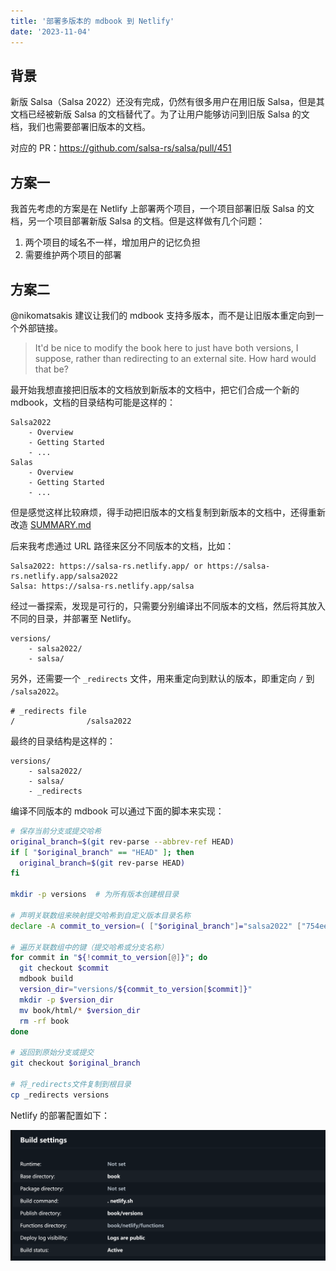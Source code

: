 ```yaml
---
title: '部署多版本的 mdbook 到 Netlify'
date: '2023-11-04'
---
```


## 背景
新版 Salsa（Salsa 2022）还没有完成，仍然有很多用户在用旧版 Salsa，但是其文档已经被新版 Salsa 的文档替代了。为了让用户能够访问到旧版 Salsa 的文档，我们也需要部署旧版本的文档。

对应的 PR：https://github.com/salsa-rs/salsa/pull/451

## 方案一
我首先考虑的方案是在 Netlify 上部署两个项目，一个项目部署旧版 Salsa 的文档，另一个项目部署新版 Salsa 的文档。但是这样做有几个问题：
1. 两个项目的域名不一样，增加用户的记忆负担
2. 需要维护两个项目的部署

## 方案二
@nikomatsakis 建议让我们的 mdbook 支持多版本，而不是让旧版本重定向到一个外部链接。

> It'd be nice to modify the book here to just have both versions, I suppose, rather than redirecting to an external site. How hard would that be?

最开始我想直接把旧版本的文档放到新版本的文档中，把它们合成一个新的 mdbook，文档的目录结构可能是这样的：
```
Salsa2022
    - Overview
    - Getting Started
    - ...
Salas
    - Overview
    - Getting Started
    - ...
```
但是感觉这样比较麻烦，得手动把旧版本的文档复制到新版本的文档中，还得重新改造 [SUMMARY.md](https://github.com/salsa-rs/salsa/blob/2114c8ae0cb1ec23b56e31fbd3244d9f62e1f6c1/book/src/SUMMARY.md)

后来我考虑通过 URL 路径来区分不同版本的文档，比如：
```
Salsa2022: https://salsa-rs.netlify.app/ or https://salsa-rs.netlify.app/salsa2022
Salsa: https://salsa-rs.netlify.app/salsa
```

经过一番探索，发现是可行的，只需要分别编译出不同版本的文档，然后将其放入不同的目录，并部署至 Netlify。

```
versions/
    - salsa2022/
    - salsa/
```

另外，还需要一个 `_redirects` 文件，用来重定向到默认的版本，即重定向 `/` 到 `/salsa2022`。

```
# _redirects file
/                /salsa2022
```

最终的目录结构是这样的：
```
versions/
    - salsa2022/
    - salsa/
    - _redirects
```

编译不同版本的 mdbook 可以通过下面的脚本来实现：

```bash
# 保存当前分支或提交哈希
original_branch=$(git rev-parse --abbrev-ref HEAD)
if [ "$original_branch" == "HEAD" ]; then
  original_branch=$(git rev-parse HEAD)
fi

mkdir -p versions  # 为所有版本创建根目录

# 声明关联数组来映射提交哈希到自定义版本目录名称
declare -A commit_to_version=( ["$original_branch"]="salsa2022" ["754eea8b5f8a31b1100ba313d59e41260b494225"]="salsa" )

# 遍历关联数组中的键（提交哈希或分支名称）
for commit in "${!commit_to_version[@]}"; do
  git checkout $commit
  mdbook build
  version_dir="versions/${commit_to_version[$commit]}"
  mkdir -p $version_dir
  mv book/html/* $version_dir
  rm -rf book
done

# 返回到原始分支或提交
git checkout $original_branch

# 将_redirects文件复制到根目录
cp _redirects versions

```

Netlify 的部署配置如下：

![](../netlify_build_settings.png)